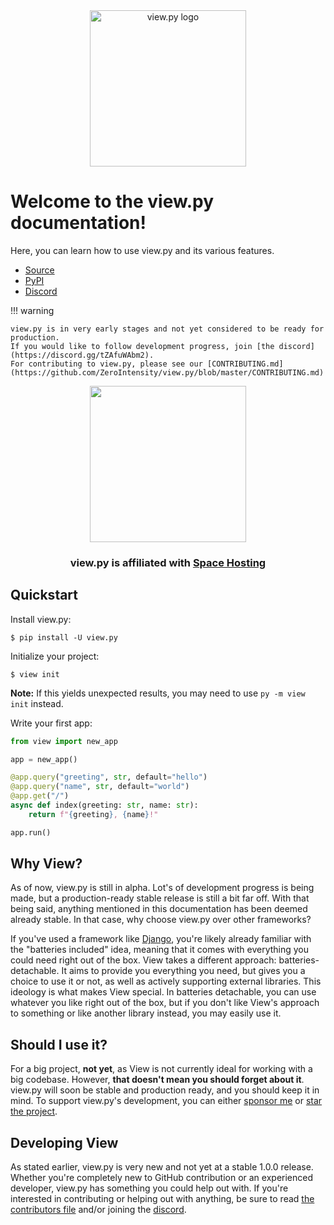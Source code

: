 <div align="center"><img src="https://raw.githubusercontent.com/ZeroIntensity/view.py/master/html/logo.png" alt="view.py logo" width=250 height=auto /></div>

# Welcome to the view.py documentation!

Here, you can learn how to use view.py and its various features.

- [Source](https://github.com/ZeroIntensity/view.py)
- [PyPI](https://pypi.org/project/view.py)
- [Discord](https://discord.gg/tZAfuWAbm2)

!!! warning
    
    view.py is in very early stages and not yet considered to be ready for production.
    If you would like to follow development progress, join [the discord](https://discord.gg/tZAfuWAbm2).
    For contributing to view.py, please see our [CONTRIBUTING.md](https://github.com/ZeroIntensity/view.py/blob/master/CONTRIBUTING.md)

<div align="center">
    <a href="https://clientarea.space-hosting.net/aff.php?aff=303"><img width=250 height=auto src="https://cdn-dennd.nitrocdn.com/fygsTSpFNuiCdXWNTtgOTVMRlPWNnIZx/assets/images/optimized/rev-758b0f8/www.space-hosting.net/wp-content/uploads/2023/02/cropped-Icon.png"></a>
    <h3>view.py is affiliated with <a href="https://clientarea.space-hosting.net/aff.php?aff=303">Space Hosting</a></h3>
</div>

## Quickstart

Install view.py:

```
$ pip install -U view.py
```

Initialize your project:

```
$ view init
```

**Note:** If this yields unexpected results, you may need to use `py -m view init` instead.

Write your first app:

```py
from view import new_app

app = new_app()

@app.query("greeting", str, default="hello")
@app.query("name", str, default="world")
@app.get("/")
async def index(greeting: str, name: str):
    return f"{greeting}, {name}!"

app.run()
```

## Why View?

As of now, view.py is still in alpha. Lot's of development progress is being made, but a production-ready stable release is still a bit far off. With that being said, anything mentioned in this documentation has been deemed already stable. In that case, why choose view.py over other frameworks?

If you've used a framework like [Django](https://djangoproject.com), you're likely already familiar with the "batteries included" idea, meaning that it comes with everything you could need right out of the box. View takes a different approach: batteries-detachable. It aims to provide you everything you need, but gives you a choice to use it or not, as well as actively supporting external libraries. This ideology is what makes View special. In batteries detachable, you can use whatever you like right out of the box, but if you don't like View's approach to something or like another library instead, you may easily use it.

## Should I use it?

For a big project, **not yet**, as View is not currently ideal for working with a big codebase. However, **that doesn't mean you should forget about it**. view.py will soon be stable and production ready, and you should keep it in mind. To support view.py's development, you can either [sponsor me](https://github.com/sponsors/ZeroIntensity) or [star the project](https://github.com/zerointensity/view.py/stargazers).

## Developing View

As stated earlier, view.py is very new and not yet at a stable 1.0.0 release. Whether you're completely new to GitHub contribution or an experienced developer, view.py has something you could help out with. If you're interested in contributing or helping out with anything, be sure to read [the contributors file](https://github.com/ZeroIntensity/view.py/blob/master/CONTRIBUTING.md) and/or joining the [discord](https://discord.gg/tZAfuWAbm2).

